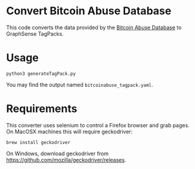 # Convert Bitcoin Abuse Database

This code converts the data provided by the [Bitcoin Abuse Database](https://www.bitcoinabuse.com/) to GraphSense TagPacks.

# Usage
```
python3 generateTagPack.py
```

You may find the output named `bitcoinabuse_tagpack.yaml`.

# Requirements
This converter uses selenium to control a Firefox browser and grab pages.  
On MacOSX machines this will require geckodriver:
```
brew install geckodriver
```
On Windows, download geckodriver from https://github.com/mozilla/geckodriver/releases.
